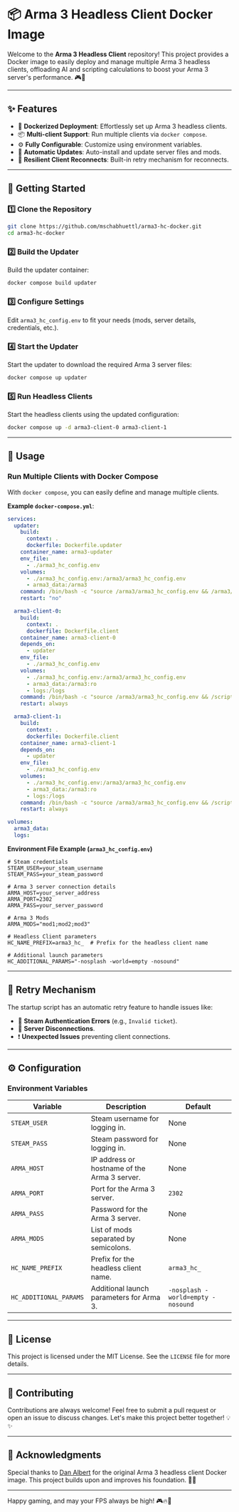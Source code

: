 # 📦 **Arma 3 Headless Client Docker Image**

Welcome to the **Arma 3 Headless Client** repository! This project provides a Docker image to easily deploy and manage multiple Arma 3 headless clients, offloading AI and scripting calculations to boost your Arma 3 server's performance. 🎮💨

---

## ✨ **Features**
- 🐳 **Dockerized Deployment**: Effortlessly set up Arma 3 headless clients.
- 📦 **Multi-client Support**: Run multiple clients via `docker compose`.
- ⚙️ **Fully Configurable**: Customize using environment variables.
- 🔄 **Automatic Updates**: Auto-install and update server files and mods.
- 🔁 **Resilient Client Reconnects**: Built-in retry mechanism for reconnects.

---

## 🚀 **Getting Started**

### 1️⃣ **Clone the Repository**
```bash
git clone https://github.com/mschabhuettl/arma3-hc-docker.git
cd arma3-hc-docker
```

### 2️⃣ **Build the Updater**
Build the updater container:
```bash
docker compose build updater
```

### 3️⃣ **Configure Settings**
Edit `arma3_hc_config.env` to fit your needs (mods, server details, credentials, etc.).

### 4️⃣ **Start the Updater**
Start the updater to download the required Arma 3 server files:
```bash
docker compose up updater
```

### 5️⃣ **Run Headless Clients**
Start the headless clients using the updated configuration:
```bash
docker compose up -d arma3-client-0 arma3-client-1
```

---

## 🔧 **Usage**

### **Run Multiple Clients with Docker Compose**
With `docker compose`, you can easily define and manage multiple clients.

**Example `docker-compose.yml`**:
```yaml
services:
  updater:
    build:
      context: .
      dockerfile: Dockerfile.updater
    container_name: arma3-updater
    env_file:
      - ./arma3_hc_config.env
    volumes:
      - ./arma3_hc_config.env:/arma3/arma3_hc_config.env
      - arma3_data:/arma3
    command: /bin/bash -c "source /arma3/arma3_hc_config.env && /arma3/start_updater.sh"
    restart: "no"

  arma3-client-0:
    build:
      context: .
      dockerfile: Dockerfile.client
    container_name: arma3-client-0
    depends_on:
      - updater
    env_file:
      - ./arma3_hc_config.env
    volumes:
      - ./arma3_hc_config.env:/arma3/arma3_hc_config.env
      - arma3_data:/arma3:ro
      - logs:/logs
    command: /bin/bash -c "source /arma3/arma3_hc_config.env && /scripts/start_client.sh"
    restart: always

  arma3-client-1:
    build:
      context: .
      dockerfile: Dockerfile.client
    container_name: arma3-client-1
    depends_on:
      - updater
    env_file:
      - ./arma3_hc_config.env
    volumes:
      - ./arma3_hc_config.env:/arma3/arma3_hc_config.env
      - arma3_data:/arma3:ro
      - logs:/logs
    command: /bin/bash -c "source /arma3/arma3_hc_config.env && /scripts/start_client.sh"
    restart: always

volumes:
  arma3_data:
  logs:
```

**Environment File Example (`arma3_hc_config.env`)**
```env
# Steam credentials
STEAM_USER=your_steam_username
STEAM_PASS=your_steam_password

# Arma 3 server connection details
ARMA_HOST=your_server_address
ARMA_PORT=2302
ARMA_PASS=your_server_password

# Arma 3 Mods
ARMA_MODS="mod1;mod2;mod3"

# Headless Client parameters
HC_NAME_PREFIX=arma3_hc_  # Prefix for the headless client name

# Additional launch parameters
HC_ADDITIONAL_PARAMS="-nosplash -world=empty -nosound"
```

---

## 🔄 **Retry Mechanism**

The startup script has an automatic retry feature to handle issues like:
- 🚫 **Steam Authentication Errors** (e.g., `Invalid ticket`).
- 🔌 **Server Disconnections**.
- ❗ **Unexpected Issues** preventing client connections.

---

## ⚙️ **Configuration**

### **Environment Variables**

| Variable               | Description                                  | Default                           |
|------------------------|----------------------------------------------|-----------------------------------|
| `STEAM_USER`           | Steam username for logging in.               | None                              |
| `STEAM_PASS`           | Steam password for logging in.               | None                              |
| `ARMA_HOST`            | IP address or hostname of the Arma 3 server. | None                              |
| `ARMA_PORT`            | Port for the Arma 3 server.                  | `2302`                            |
| `ARMA_PASS`            | Password for the Arma 3 server.              | None                              |
| `ARMA_MODS`            | List of mods separated by semicolons.        | None                              |
| `HC_NAME_PREFIX`       | Prefix for the headless client name.         | `arma3_hc_`                       |
| `HC_ADDITIONAL_PARAMS` | Additional launch parameters for Arma 3.     | `-nosplash -world=empty -nosound` |

---

## 📜 **License**

This project is licensed under the MIT License. See the `LICENSE` file for more details.

---

## 🤝 **Contributing**

Contributions are always welcome! Feel free to submit a pull request or open an issue to discuss changes. Let's make this project better together! 💡✨

---

## 🙏 **Acknowledgments**

Special thanks to [Dan Albert](https://github.com/DanAlbert) for the original Arma 3 headless client Docker image. This project builds upon and improves his foundation. 🙌🎉

---

Happy gaming, and may your FPS always be high! 🎮🔥🚀
